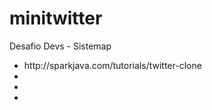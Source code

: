 # minitwitter
Desafio Devs - Sistemap
<ul>
<li>http://sparkjava.com/tutorials/twitter-clone</li>
<li></li>
<li></li>
<li></li>
</ul>
